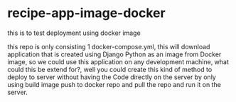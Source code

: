 # recipe-app-image-docker
this is to test deployment using docker image

this repo is only consisting 1 docker-compose.yml, this will download application that is created using Django Python as an image from Docker image,
so we could use this application on any development machine, what could this be extend for?, well you could create this kind of method to deploy to server without 
having the Code directly on the server by only using build image push to docker repo and pull the repo and run it on the server.
